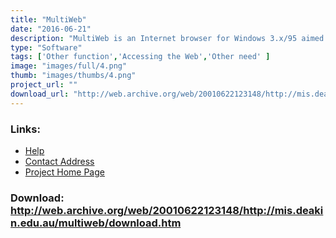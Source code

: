 ```yaml
---
title: "MultiWeb"
date: "2016-06-21"
description: "MultiWeb is an Internet browser for Windows 3.x/95 aimed at improving access to the World Wide Web (WWW) for users with a disability. (Note that original links are broken - found only on Internet Archive Wayback Machine!)"
type: "Software"
tags: ['Other function','Accessing the Web','Other need' ]
image: "images/full/4.png"
thumb: "images/thumbs/4.png"
project_url: ""
download_url: "http://web.archive.org/web/20010622123148/http://mis.deakin.edu.au/multiweb/download.htm"
---
```



### Links:
- <a href="http://www.deakin.edu.au/buslaw/infosys/multiweb/Training/32bit/MWtraining.htm">Help</a>
- <a href="mailto:susank@deakin.edu.au">Contact Address</a>
- <a href="http://web.archive.org/web/20011207030612/http://www.mis.deakin.edu.au/multiweb/mwindex.htm">Project Home Page</a>

### Download: http://web.archive.org/web/20010622123148/http://mis.deakin.edu.au/multiweb/download.htm 